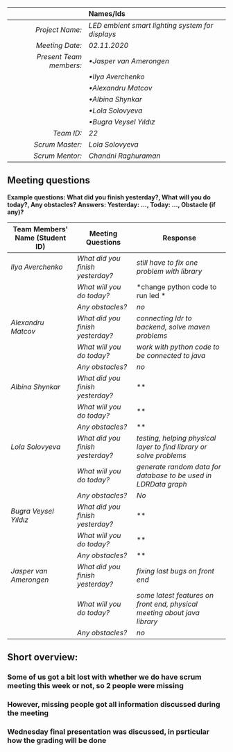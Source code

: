 |                          | **Names/Ids**       |
|-------------------------:|:--------------------|
| *Project Name:*          |*LED embient smart lighting system for displays*          |
| *Meeting Date:*          |*02.11.2020*           |
| *Present Team members:*  |*•Jasper van Amerongen*|
|                          |*•Ilya Averchenko*     |
|                          |*•Alexandru Matcov*    |
|                          |*•Albina Shynkar*      |
|                          |*•Lola Solovyeva*      |
|                          |*•Bugra Veysel Yıldız* |
| *Team ID:*               |*22*                   |
| *Scrum  Master:*         |*Lola Solovyeva*  |
| *Scrum  Mentor:*         |*Chandni Raghuraman*         |
 
## Meeting questions

**Example questions: What did you finish yesterday?, What will you do today?, Any obstacles?   Answers: Yesterday: ..., Today: ..., Obstacle (if any)?**

| **Team Members' Name (Student ID)**   | **Meeting Questions**          | **Response**                                    |
|---------------------------------------|--------------------------------|-------------------------------------------------|
| *Ilya Averchenko*                     |*What did you finish yesterday?*|*still have to fix one problem with library*     |
|                                       |*What will you do today?*       |*change python code to run led *                      |
|                                       |*Any obstacles?*                |*no*                                             |
| *Alexandru Matcov*                    |*What did you finish yesterday?*|*connecting ldr to backend, solve maven problems*              |
|                                       |*What will you do today?*       |*work with python code to be connected to java*              |
|                                       |*Any obstacles?*                |*no*                                             |
| *Albina Shynkar*                      |*What did you finish yesterday?*|** |
|                                       |*What will you do today?*       |**   |
|                                       |*Any obstacles?*                |**                                 |
| *Lola Solovyeva*                      |*What did you finish yesterday?*|*testing, helping physical layer to find library or solve problems*      |
|                                       |*What will you do today?*       |*generate random data for database to be used in LDRData graph*                      |
|                                       |*Any obstacles?*                |*No*                                 |
| *Bugra Veysel Yıldız*                 |*What did you finish yesterday?*|**  |
|                                       |*What will you do today?*       |**                      |
|                                       |*Any obstacles?*                |**                                             |
| *Jasper van Amerongen*                |*What did you finish yesterday?*|*fixing last bugs on front end*|                               
|                                       |*What will you do today?*       |*some latest features on front end, physical meeting about java library*                      |
|                                       |*Any obstacles?*                |*no*                                             |


## Short overview:

### Some of us got a bit lost with whether we do have scrum meeting this week or not, so 2 people were missing
### However, missing people got all information discussed during the meeting
### Wednesday final presentation was discussed, in psrticular how the grading will be done